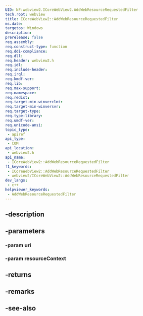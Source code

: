 ```yaml
---
UID: NF:webview2.ICoreWebView2.AddWebResourceRequestedFilter
tech.root: webview
title: ICoreWebView2::AddWebResourceRequestedFilter
ms.date: 
targetos: Windows
description: 
prerelease: false
req.assembly: 
req.construct-type: function
req.ddi-compliance: 
req.dll: 
req.header: webview2.h
req.idl: 
req.include-header: 
req.irql: 
req.kmdf-ver: 
req.lib: 
req.max-support: 
req.namespace: 
req.redist: 
req.target-min-winverclnt: 
req.target-min-winversvr: 
req.target-type: 
req.type-library: 
req.umdf-ver: 
req.unicode-ansi: 
topic_type:
 - apiref
api_type:
 - COM
api_location:
 - webview2.h
api_name:
 - ICoreWebView2::AddWebResourceRequestedFilter
f1_keywords:
 - ICoreWebView2::AddWebResourceRequestedFilter
 - webview2/ICoreWebView2::AddWebResourceRequestedFilter
dev_langs:
 - c++
helpviewer_keywords:
 - AddWebResourceRequestedFilter
---
```


## -description

## -parameters

### -param uri

### -param resourceContext

## -returns

## -remarks

## -see-also

